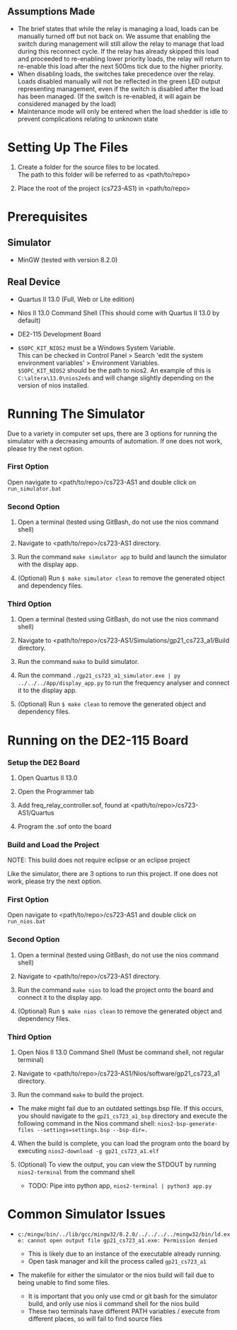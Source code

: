 ## Assumptions Made

- The brief states that while the relay is managing a load, loads can be manually turned off but not back on.
  We assume that enabling the switch during management will still allow the relay to manage that load during this reconnect cycle.
  If the relay has already skipped this load and proceeded to re-enabling lower priority loads, the relay will return to re-enable this load after the next 500ms tick due to the higher priority.
- When disabling loads, the switches take precedence over the relay. Loads disabled manually will not be reflected in the green LED output representing management, even if the switch is disabled after the load has been managed. (If the switch is re-enabled, it will again be considered managed by the load)
- Maintenance mode will only be entered when the load shedder is idle to prevent complications relating to unknown state

# Setting Up The Files

1. Create a folder for the source files to be located.  
   The path to this folder will be referred to as <path/to/repo>

2. Place the root of the project (cs723-AS1) in <path/to/repo>

# Prerequisites

## Simulator

- MinGW (tested with version 8.2.0)

## Real Device

- Quartus II 13.0 (Full, Web or Lite edition)

- Nios II 13.0 Command Shell (This should come with Quartus II 13.0 by default)

- DE2-115 Development Board

- `$SOPC_KIT_NIOS2` must be a Windows System Variable.  
  This can be checked in Control Panel > Search 'edit the system environment variables' > Environment Variables.  
  `$SOPC_KIT_NIOS2` should be the path to nios2. An example of this is `C:\altera\13.0\nios2eds` and will change slightly depending on the version of nios installed.

# Running The Simulator

Due to a variety in computer set ups, there are 3 options for running the simulator with a decreasing amounts of automation. If one does not work, please try the next option.

### First Option

Open navigate to <path/to/repo>/cs723-AS1 and double click on `run_simulator.bat`

### Second Option

1. Open a terminal (tested using GitBash, do not use the nios command shell)

2. Navigate to <path/to/repo>/cs723-AS1 directory.

3. Run the command `make simulator app` to build and launch the simulator with the display app.

4. (Optional) Run `$ make simulator clean` to remove the generated object and dependency files.

### Third Option

1. Open a terminal (tested using GitBash, do not use the nios command shell)

2. Navigate to <path/to/repo>/cs723-AS1/Simulations/gp21_cs723_a1/Build directory.

3. Run the command `make` to build simulator.

4. Run the command `./gp21_cs723_a1_simulator.exe | py ../../../App/display_app.py` to run the frequency analyser and connect it to the display app.

5. (Optional) Run `$ make clean` to remove the generated object and dependency files.

# Running on the DE2-115 Board

### Setup the DE2 Board

1. Open Quartus II 13.0

2. Open the Programmer tab

3. Add freq_relay_controller.sof, found at <path/to/repo>/cs723-AS1/Quartus

4. Program the .sof onto the board

### Build and Load the Project

NOTE: This build does not require eclipse or an eclipse project

Like the simulator, there are 3 options to run this project. If one does not work, please try the next option.

### First Option

Open navigate to <path/to/repo>/cs723-AS1 and double click on `run_nios.bat`

### Second Option

1. Open a terminal (tested using GitBash, do not use the nios command shell)

2. Navigate to <path/to/repo>/cs723-AS1 directory.

3. Run the command `make nios` to load the project onto the board and connect it to the display app.

4. (Optional) Run `$ make nios clean` to remove the generated object and dependency files.

### Third Option

1. Open Nios II 13.0 Command Shell (Must be command shell, not regular terminal)

2. Navigate to <path/to/repo>/cs723-AS1/Nios/software/gp21_cs723_a1 directory.

3. Run the command `make` to build the project.

- The make might fail due to an outdated settings.bsp file. If this occurs, you should navigate to the `gp21_cs723_a1_bsp` directory and execute the following command in the Nios command shell: `nios2-bsp-generate-files --settings=settings.bsp --bsp-dir=.`

4. When the build is complete, you can load the program onto the board by executing `nios2-download -g gp21_cs723_a1.elf`

5. (Optional) To view the output, you can view the STDOUT by running `nios2-terminal` from the command shell
   - TODO: Pipe into python app, `nios2-terminal | python3 app.py`

# Common Simulator Issues

- `c:/mingw/bin/../lib/gcc/mingw32/8.2.0/../../../../mingw32/bin/ld.exe: cannot open output file gp21_cs723_a1.exe: Permission denied`

  - This is likely due to an instance of the executable already running.
  - Open task manager and kill the process called `gp21_cs723_a1`

- The makefile for either the simulator or the nios build will fail due to being unable to find some files.
  - It is important that you only use cmd or git bash for the simulator build, and only use nios ii command shell for the nios build
  - These two terminals have different PATH variables / execute from different places, so will fail to find source files
